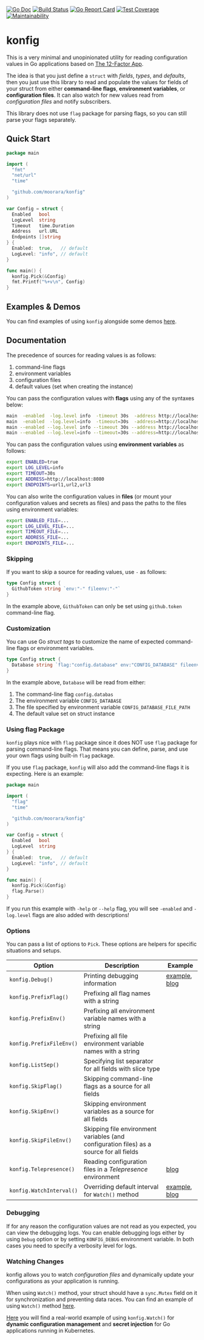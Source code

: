 [![Go Doc][godoc-image]][godoc-url]
[![Build Status][workflow-image]][workflow-url]
[![Go Report Card][goreport-image]][goreport-url]
[![Test Coverage][coverage-image]][coverage-url]
[![Maintainability][maintainability-image]][maintainability-url]

# konfig

This is a very minimal and unopinionated utility for reading configuration values
in Go applications based on [The 12-Factor App](https://12factor.net/config).

The idea is that you just define a `struct` with _fields_, _types_, and _defaults_,
then you just use this library to read and populate the values for fields of your struct
from either **command-line flags**, **environment variables**, or **configuration files**.
It can also watch for new values read from _configuration files_ and notify subscribers.

This library does not use `flag` package for parsing flags, so you can still parse your flags separately.

## Quick Start

```go
package main

import (
  "fmt"
  "net/url"
  "time"

  "github.com/moorara/konfig"
)

var Config = struct {
  Enabled   bool
  LogLevel  string
  Timeout   time.Duration
  Address   url.URL
  Endpoints []string
} {
  Enabled:  true,   // default
  LogLevel: "info", // default
}

func main() {
  konfig.Pick(&Config)
  fmt.Printf("%+v\n", Config)
}
```

## Examples & Demos

You can find examples of using `konfig` alongside some demos [here](./examples).

## Documentation

The precedence of sources for reading values is as follows:

  1. command-line flags
  2. environment variables
  3. configuration files
  4. default values (set when creating the instance)

You can pass the configuration values with **flags** using any of the syntaxes below:

```bash
main  -enabled  -log.level info  -timeout 30s  -address http://localhost:8080  -endpoints url1,url2,url3
main  -enabled  -log.level=info  -timeout=30s  -address=http://localhost:8080  -endpoints=url1,url2,url3
main --enabled --log.level info --timeout 30s --address http://localhost:8080 --endpoints url1,url2,url3
main --enabled --log.level=info --timeout=30s --address=http://localhost:8080 --endpoints=url1,url2,url3
```

You can pass the configuration values using **environment variables** as follows:

```bash
export ENABLED=true
export LOG_LEVEL=info
export TIMEOUT=30s
export ADDRESS=http://localhost:8080
export ENDPOINTS=url1,url2,url3
```

You can also write the configuration values in **files** (or mount your configuration values and secrets as files)
and pass the paths to the files using environment variables:

```bash
export ENABLED_FILE=...
export LOG_LEVEL_FILE=...
export TIMEOUT_FILE=...
export ADDRESS_FILE=...
export ENDPOINTS_FILE=...
```

### Skipping

If you want to skip a source for reading values, use `-` as follows:

```go
type Config struct {
  GithubToken string `env:"-" fileenv:"-"`
}
```

In the example above, `GithubToken` can only be set using `github.token` command-line flag.

### Customization

You can use Go _struct tags_ to customize the name of expected command-line flags or environment variables.

```go
type Config struct {
  Database string `flag:"config.database" env:"CONFIG_DATABASE" fileenv:"CONFIG_DATABASE_FILE_PATH"`
}
```

In the example above, `Database` will be read from either:

  1. The command-line flag `config.databas`
  2. The environment variable `CONFIG_DATABASE`
  3. The file specified by environment variable `CONFIG_DATABASE_FILE_PATH`
  4. The default value set on struct instance

### Using flag Package

`konfig` plays nice with `flag` package since it does NOT use `flag` package for parsing command-line flags.
That means you can define, parse, and use your own flags using built-in `flag` package.

If you use `flag` package, `konfig` will also add the command-line flags it is expecting.
Here is an example:

```go
package main

import (
  "flag"
  "time"

  "github.com/moorara/konfig"
)

var Config = struct {
  Enabled   bool
  LogLevel  string
} {
  Enabled:  true,   // default
  LogLevel: "info", // default
}

func main() {
  konfig.Pick(&Config)
  flag.Parse()
}
```

If you run this example with `-help` or `--help` flag,
you will see `-enabled` and `-log.level` flags are also added with descriptions!

### Options

You can pass a list of options to `Pick`.
These options are helpers for specific situations and setups.

| Option | Description | Example |
|--------|-------------|---------|
| `konfig.Debug()` | Printing debugging information | [example](./examples/2-debug), [blog](https://milad.dev/projects/konfig/#debugging) |
| `konfig.PrefixFlag()` | Prefixing all flag names with a string | |
| `konfig.PrefixEnv()` | Prefixing all environment variable names with a string | |
| `konfig.PrefixFileEnv()` | Prefixing all file environment variable names with a string | |
| `konfig.ListSep()` | Specifying list separator for all fields with slice type | |
| `konfig.SkipFlag()` | Skipping command-line flags as a source for all fields | |
| `konfig.SkipEnv()` | Skipping environment variables as a source for all fields | |
| `konfig.SkipFileEnv()` | Skipping file environment variables (and configuration files) as a source for all fields | |
| `konfig.Telepresence()` | Reading configuration files in a _Telepresence_ environment | [blog](https://milad.dev/posts/telepresence-with-konfig) |
| `konfig.WatchInterval()` | Overriding default interval for `Watch()` method | [example](./examples/3-watch), [blog](https://milad.dev/posts/dynamic-config-secret) |

### Debugging

If for any reason the configuration values are not read as you expected, you can view the debugging logs.
You can enable debugging logs either by using `Debug` option or by setting `KONFIG_DEBUG` environment variable.
In both cases you need to specify a verbosity level for logs.

### Watching Changes

konfig allows you to watch _configuration files_ and dynamically update your configurations as your application is running.

When using `Watch()` method, your struct should have a `sync.Mutex` field on it for synchronization and preventing data races.
You can find an example of using `Watch()` method [here](./examples/3-watch).

[Here](https://milad.dev/posts/dynamic-config-secret) you will find a real-world example of using `konfig.Watch()`
for **dynamic configuration management** and **secret injection** for Go applications running in Kubernetes.


[godoc-url]: https://godoc.org/github.com/moorara/konfig
[godoc-image]: https://godoc.org/github.com/moorara/konfig?status.svg
[workflow-url]: https://github.com/moorara/konfig/actions
[workflow-image]: https://github.com/moorara/konfig/workflows/Main/badge.svg
[goreport-url]: https://goreportcard.com/report/github.com/moorara/konfig
[goreport-image]: https://goreportcard.com/badge/github.com/moorara/konfig
[coverage-url]: https://codeclimate.com/github/moorara/konfig/test_coverage
[coverage-image]: https://api.codeclimate.com/v1/badges/207d8984d6121c11d9d6/test_coverage
[maintainability-url]: https://codeclimate.com/github/moorara/konfig/maintainability
[maintainability-image]: https://api.codeclimate.com/v1/badges/207d8984d6121c11d9d6/maintainability
